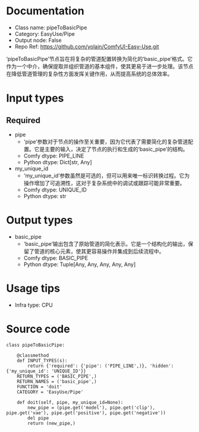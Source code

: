 # Documentation
- Class name: pipeToBasicPipe
- Category: EasyUse/Pipe
- Output node: False
- Repo Ref: https://github.com/yolain/ComfyUI-Easy-Use.git

‘pipeToBasicPipe’节点旨在将复杂的管道配置转换为简化的‘basic_pipe’格式。它作为一个中介，确保提取并组织管道的基本组件，使其更易于进一步处理。该节点在降低管道管理的复杂性方面发挥关键作用，从而提高系统的总体效率。

# Input types
## Required
- pipe
    - ‘pipe’参数对于节点的操作至关重要，因为它代表了需要简化的复杂管道配置。它是主要的输入，决定了节点的执行和生成的‘basic_pipe’的结构。
    - Comfy dtype: PIPE_LINE
    - Python dtype: Dict[str, Any]
- my_unique_id
    - ‘my_unique_id’参数虽然是可选的，但可以用来唯一标识转换过程。它为操作增加了可追溯性，这对于复杂系统中的调试或跟踪可能非常重要。
    - Comfy dtype: UNIQUE_ID
    - Python dtype: str

# Output types
- basic_pipe
    - ‘basic_pipe’输出包含了原始管道的简化表示。它是一个结构化的输出，保留了管道的核心元素，使其更容易操作并集成到后续流程中。
    - Comfy dtype: BASIC_PIPE
    - Python dtype: Tuple[Any, Any, Any, Any, Any]

# Usage tips
- Infra type: CPU

# Source code
```
class pipeToBasicPipe:

    @classmethod
    def INPUT_TYPES(s):
        return {'required': {'pipe': ('PIPE_LINE',)}, 'hidden': {'my_unique_id': 'UNIQUE_ID'}}
    RETURN_TYPES = ('BASIC_PIPE',)
    RETURN_NAMES = ('basic_pipe',)
    FUNCTION = 'doit'
    CATEGORY = 'EasyUse/Pipe'

    def doit(self, pipe, my_unique_id=None):
        new_pipe = (pipe.get('model'), pipe.get('clip'), pipe.get('vae'), pipe.get('positive'), pipe.get('negative'))
        del pipe
        return (new_pipe,)
```
